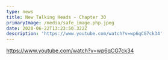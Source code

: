 ```yaml
---
type: news
title: New Talking Heads - Chapter 30
primaryImage: /media/safe_image.php.jpeg
date: 2020-06-22T13:23:50.322Z
description: 'https://www.youtube.com/watch?v=wp6qCG7ck34'
---
```

https://www.youtube.com/watch?v=wp6qCG7ck34
